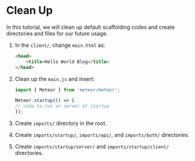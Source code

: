 # Clean Up
In this tutorial, we will clean up default scaffolding codes and create directories and files for our future usage.

1. In the `client/`, change `main.html` as:

	```html
	<head>
	    <title>Hello World Blog</title>
	</head>
	```

2. Clean up the ```main.js``` and insert:

	```javascript
	import { Meteor } from 'meteor/meteor';

	Meteor.startup(() => {
  	// code to run on server at startup
	});

	```
3. Create `imports/` directory in the root.
4. Create `imports/startup/`, `imports/api/`, and `imports/both/` directories.
5. Create `imports/startup/server/` and `imports/startup/client/` directories.